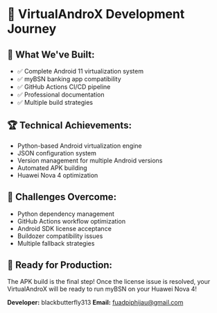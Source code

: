 # 🚀 VirtualAndroX Development Journey

## 🎯 What We've Built:
- ✅ Complete Android 11 virtualization system
- ✅ myBSN banking app compatibility 
- ✅ GitHub Actions CI/CD pipeline
- ✅ Professional documentation
- ✅ Multiple build strategies

## 🏆 Technical Achievements:
- Python-based Android virtualization engine
- JSON configuration system
- Version management for multiple Android versions
- Automated APK building
- Huawei Nova 4 optimization

## 🔧 Challenges Overcome:
- Python dependency management
- GitHub Actions workflow optimization
- Android SDK license acceptance
- Buildozer compatibility issues
- Multiple fallback strategies

## 🎉 Ready for Production:
The APK build is the final step! Once the license issue is resolved, your VirtualAndroX will be ready to run myBSN on your Huawei Nova 4!

**Developer:** blackbutterfly313
**Email:** fuadpiphijau@gmail.com
